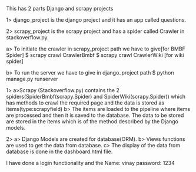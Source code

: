 

This has 2 parts Django and scrapy projects 

1> django_project is the django project and it has an app called questions.

2> scrapy_project is the scrapy project and has a spider called Crawler in stackoverflow.py.




a>	To initiate the crawler in scrapy_project path we have to give[for BMBF Spider]
	$  scrapy crawl CrawlerBmbf
	$  scrapy crawl CrawlerWiki   [for wiki spider]


b>	To run the server we have to give in django_project path
	$  python manage.py runserver
 



 1>	a>Scrapy (Stackoverflow.py) contains the 2 spiders(SpiderBmbf(scrapy.Spider) and SpiderWiki(scrapy.Spider)) which has methods to 
	crawl the required page and the data is stored as items(type:scrapyfield)
	b> The items are loaded to the pipeline where items are processed 
	and then it is saved to the database. The data to be stored are stored in the items 
	which is of the method described by the Django models.

 2>	a> Django Models are created for database(ORM).
    	b> Views functions are used to get the data from database.
     	c> The display of the data from database is done in the dashboard.html file. 
	


I have done a login functionality and the    Name: vinay     password: 1234 

  

